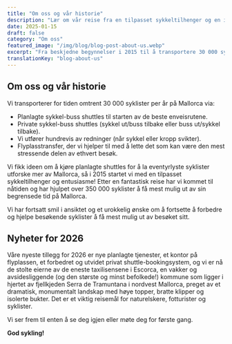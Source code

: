 ```yaml
---
title: "Om oss og vår historie"
description: "Lær om vår reise fra en tilpasset sykkeltilhenger og en idé i 2015 til å hjelpe over 350 000 syklister med å utforske Mallorcas beste sykkelruter."
date: 2025-01-15
draft: false
category: "Om oss"
featured_image: "/img/blog/blog-post-about-us.webp"
excerpt: "Fra beskjedne begynnelser i 2015 til å transportere 30 000 syklister per år, oppdag vår historie og forpliktelse til å hjelpe syklister å få mest mulig ut av Mallorca."
translationKey: "blog-about-us"
---
```


## Om oss og vår historie

Vi transporterer for tiden omtrent 30 000 syklister per år på Mallorca via:

- Planlagte sykkel-buss shuttles til starten av de beste enveisrutene.
- Private sykkel-buss shuttles (sykkel ut/buss tilbake eller buss ut/sykkel tilbake).
- Vi utfører hundrevis av redninger (når sykkel eller kropp svikter).
- Flyplasstransfer, der vi hjelper til med å lette det som kan være den mest stressende delen av ethvert besøk.

Vi fikk ideen om å kjøre planlagte shuttles for å la eventyrlyste syklister utforske mer av Mallorca, så i 2015 startet vi med en tilpasset sykkeltilhenger og entusiasme! Etter en fantastisk reise har vi kommet til nåtiden og har hjulpet over 350 000 syklister å få mest mulig ut av sin begrensede tid på Mallorca.

Vi har fortsatt smil i ansiktet og et urokkelig ønske om å fortsette å forbedre og hjelpe besøkende syklister å få mest mulig ut av besøket sitt.

## Nyheter for 2026

Våre nyeste tillegg for 2026 er nye planlagte tjenester, et kontor på flyplassen, et forbedret og utvidet privat shuttle-bookingsystem, og vi er nå de stolte eierne av de eneste taxilisensene i Escorca, en vakker og avsidesliggende (og den største og minst befolkede!) kommune som ligger i hjertet av fjellkjeden Serra de Tramuntana i nordvest Mallorca, preget av et dramatisk, monumentalt landskap med høye topper, bratte klipper og isolerte bukter. Det er et viktig reisemål for naturelskere, fotturister og syklister.

Vi ser frem til enten å se deg igjen eller møte deg for første gang.

**God sykling!**
